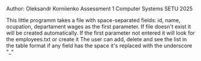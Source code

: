 Author: Oleksandr Korniienko
Assessment 1 Computer Systems SETU 2025

This little programm takes a file with space-separated fields: id, name, ocupation, departament wages as the first parameter. 
If file doesn't exist it will be created automatically. If the first parameter not entered it will look for the employees.txt or create it
The user can add, delete and see the list in the table format 
if any field has the space it's replaced with the underscore "_"
